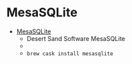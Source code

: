 # MesaSQLite
- [MesaSQLite](http://www.desertsandsoftware.com/wordpress/?page_id=17)
  -  Desert Sand Software   MesaSQLite
  - 
  - `brew cask install mesasqlite`

